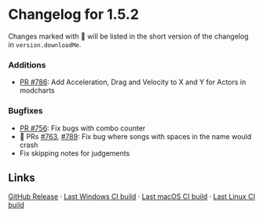 # Changelog for 1.5.2

Changes marked with 💖 will be listed in the short version of the changelog in `version.downloadMe`.

### Additions
- [PR #786](https://github.com/KadeDev/Kade-Engine/pull/786): Add Acceleration, Drag and Velocity to X and Y for Actors in modcharts

### Bugfixes
- [PR #756](https://github.com/KadeDev/Kade-Engine/pull/756):  Fix bugs with combo counter
- 💖 PRs [#763](https://github.com/KadeDev/Kade-Engine/pull/763), [#789](https://github.com/KadeDev/Kade-Engine/pull/789): Fix bug where songs with spaces in the name would crash
- Fix skipping notes for judgements

## Links
[GitHub Release](https://github.com/KadeDev/Kade-Engine/releases/tag/1.5.2) · [Last Windows CI build]() · [Last macOS CI build]() · [Last Linux CI build]()